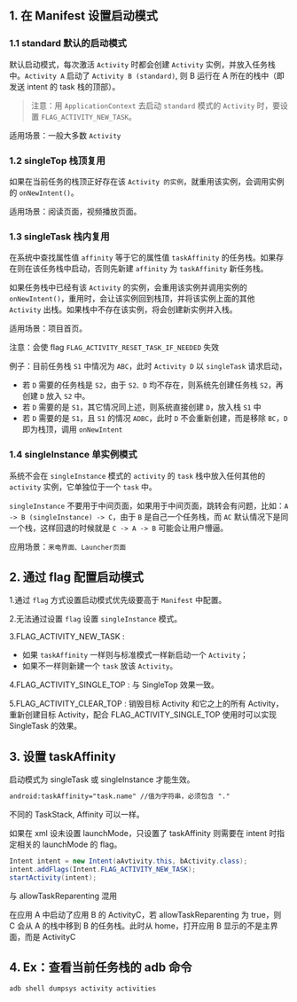 ## 1. 在 Manifest 设置启动模式

### 1.1 standard 默认的启动模式

默认启动模式，每次激活 `Activity` 时都会创建 `Activity` 实例，并放入任务栈中。`Activity A` 启动了 `Activity B (standard)`, 则 B 运行在 A 所在的栈中（即发送 intent 的 task 栈的顶部）。

>注意：用 `ApplicationContext` 去启动 `standard` 模式的 `Activity` 时，要设置 `FLAG_ACTIVITY_NEW_TASK`。

适用场景：一般大多数 `Activity`

### 1.2 singleTop 栈顶复用

如果在当前任务的栈顶正好存在该 `Activity 的实例`，就重用该实例，会调用实例的 `onNewIntent()`。

适用场景：阅读页面，视频播放页面。

### 1.3 singleTask 栈内复用

在系统中查找属性值 `affinity` 等于它的属性值 `taskAffinity` 的任务栈。如果存在则在该任务栈中启动，否则先新建 `affinity` 为 `taskAffinity` 新任务栈。

如果任务栈中已经有该 `Activity` 的实例，会重用该实例并调用实例的 `onNewIntent()`，重用时，会让该实例回到栈顶，并将该实例上面的其他 `Activity` 出栈。如果栈中不存在该实例，将会创建新实例并入栈。

适用场景：项目首页。

注意：会使 flag `FLAG_ACTIVITY_RESET_TASK_IF_NEEDED` 失效

例子：目前任务栈 `S1` 中情况为 `ABC`，此时 `Activity D` 以 `singleTask` 请求启动，

- 若 `D` 需要的任务栈是 `S2`，由于 `S2、D` 均不存在，则系统先创建任务栈 `S2`，再创建 `D` 放入 `S2` 中。
- 若 `D` 需要的是 `S1`，其它情况同上述，则系统直接创建 `D`，放入栈 `S1` 中
- 若 `D` 需要的是 `S1`，且 `S1` 的情况 `ADBC`，此时 `D` 不会重新创建，而是移除 `BC`，`D` 即为栈顶，调用 `onNewIntent`

### 1.4 singleInstance 单实例模式

系统不会在 `singleInstance` 模式的 `activity` 的 `task` 栈中放入任何其他的 `activity` 实例，它单独位于一个 `task` 中。

`singleInstance` 不要用于中间页面，如果用于中间页面，跳转会有问题，比如：`A -> B (singleInstance) -> C`，由于 `B` 是自己一个任务栈，而 `AC` 默认情况下是同一个栈，这样回退的时候就是 `C -> A -> B` 可能会让用户懵逼。

应用场景：`来电界面、Launcher页面`

## 2. 通过 flag 配置启动模式 

1.通过 `flag` 方式设置启动模式优先级要高于 `Manifest` 中配置。

2.无法通过设置 `flag` 设置 `singleInstance` 模式。

3.FLAG_ACTIVITY_NEW_TASK : 

- 如果 `taskAffinity` 一样则与标准模式一样新启动一个 `Activity`；
- 如果不一样则新建一个 `task` 放该 `Activity`。

4.FLAG_ACTIVITY_SINGLE_TOP : 与 SingleTop 效果一致。

5.FLAG_ACTIVITY_CLEAR_TOP : 销毁目标 Activity 和它之上的所有 Activity，重新创建目标 Activity，配合 FLAG_ACTIVITY_SINGLE_TOP 使用时可以实现 SingleTask 的效果。

## 3. 设置 taskAffinity

启动模式为 singleTask 或 singleInstance 才能生效。

```html
android:taskAffinity="task.name" //值为字符串，必须包含 "."
```
不同的 TaskStack, Affinity 可以一样。

如果在 xml 设未设置 launchMode，只设置了 taskAffinity 则需要在 intent 时指定相关的 launchMode 的 flag。

```java
Intent intent = new Intent(aAvtivity.this, bActivity.class);
intent.addFlags(Intent.FLAG_ACTIVITY_NEW_TASK);
startActivity(intent);
```

与 allowTaskReparenting 混用

在应用 A 中启动了应用 B 的 ActivityC，若 allowTaskReparenting 为 true，则 C 会从 A 的栈中移到 B 的任务栈。此时从 home，打开应用 B 显示的不是主界面，而是 ActivityC

## 4. Ex：查看当前任务栈的 adb 命令 

```shell
adb shell dumpsys activity activities
```
